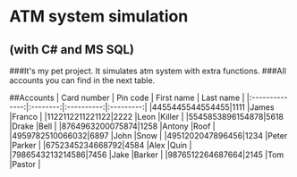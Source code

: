 # ATM system simulation 
## (with C# and MS SQL)

###It's my pet project. It simulates atm system with extra functions.
###All accounts you can find in the next table.

##Accounts
|  Card number   | Pin code | First name | Last name |
|:--------------:|:--------:|:----------:|:---------:|
|4455445544554455|1111      |James       |Franco     |
|1122112211221122|2222      |Leon        |Killer     |
|5545853896154878|5618      |Drake       |Bell       |
|8764963200075874|1258      |Antony      |Roof       |
|4959782510066032|6897      |John        |Snow       |
|4951202047896456|1234      |Peter       |Parker     |
|6752345234668792|4584      |Alex        |Quin       |
|7986543213214586|7456      |Jake        |Barker     |
|9876512264687664|2145      |Tom         |Pastor     |
